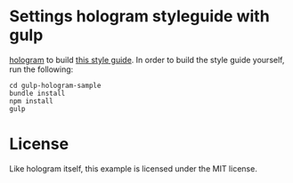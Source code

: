 # Settings hologram styleguide with gulp

[hologram](http://trulia.github.io/hologram) to build [this style
guide](http://trulia.github.io/hologram-example). In order to build the
style guide yourself, run the following:

    cd gulp-hologram-sample
    bundle install
    npm install
    gulp

# License

Like hologram itself, this example is licensed under the MIT license.
